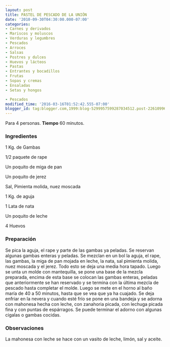 ```yaml
---
layout: post
title: PASTEL DE PESCADO DE LA UNIÓN
date: '2010-09-30T04:30:00.000-07:00'
categories:
- Carnes y derivados
- Mariscos y moluscos
- Verduras y legumbres
- Pescados
- Arroces
- Salsas
- Postres y dulces
- Huevos y lácteos
- Pastas
- Entrantes y bocadillos
- Frutas
- Sopas y cremas
- Ensaladas
- Setas y hongos

- Pescados
modified_time: '2016-03-16T01:52:42.555-07:00'
blogger_id: tag:blogger.com,1999:blog-5299957599287034512.post-2261099683379954343
---
```


Para 4 personas.
<b>Tiempo</b> 60 minutos.

<h3>Ingredientes</h3>

1 Kg. de Gambas

1/2 paquete de rape

Un poquito de miga de pan

Un poquito de jerez

Sal, Pimienta molida, nuez moscada

1 Kg. de aguja

1 Lata de nata

Un poquito de leche

4 Huevos

<h3>Preparación</h3>

Se pica la aguja, el rape y parte de las gambas ya peladas. Se reservan algunas gambas enteras y peladas. Se mezclan en un bol la aguja, el rape, las gambas, la miga de pan mojada en leche, la nata, sal pimienta molida, nuez moscada y el jerez. Todo esto se deja una media hora tapado. Luego se unta un molde con mantequilla, se pone una base de la mezcla preparada, encima de esta base se colocan las gambas enteras, peladas que anteriormente se han reservado y se termina con la última mezcla de pescado hasta completar el molde. Luego se mete en el horno al baño maría de 40 a 50 minutos, hasta que se vea que ya ha cuajado. Se deja enfriar en la nevera y cuando esté frío se pone en una bandeja y se adorna con mahonesa hecha con leche, con zanahoria picada, con lechuga picada fina y con puntas de espárragos. Se puede terminar el adorno con algunas cigalas o gambas cocidas.

<h3>Observaciones</h3>

La mahonesa con leche se hace con un vasito de leche, limón, sal y aceite.

